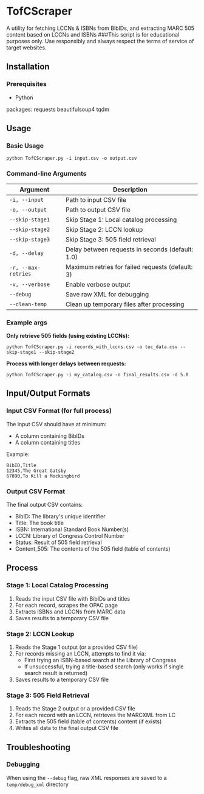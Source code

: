 # TofCScraper

A utility for fetching LCCNs & ISBNs from BibIDs, and extracting MARC 505 content based on LCCNs and ISBNs
###This script is for educational purposes only. Use responsibly and always respect the terms of service of target websites.

## Installation

### Prerequisites

- Python

packages: requests beautifulsoup4 tqdm

## Usage

### Basic Usage

```
python TofCScraper.py -i input.csv -o output.csv
```

### Command-line Arguments

| Argument | Description |
|----------|-------------|
| `-i, --input` | Path to input CSV file |
| `-o, --output` | Path to output CSV file |
| `--skip-stage1` | Skip Stage 1: Local catalog processing |
| `--skip-stage2` | Skip Stage 2: LCCN lookup |
| `--skip-stage3` | Skip Stage 3: 505 field retrieval |
| `-d, --delay` | Delay between requests in seconds (default: 1.0) |
| `-r, --max-retries` | Maximum retries for failed requests (default: 3) |
| `-v, --verbose` | Enable verbose output |
| `--debug` | Save raw XML for debugging |
| `--clean-temp` | Clean up temporary files after processing |

### Example args

**Only retrieve 505 fields (using existing LCCNs):**
```
python TofCScraper.py -i records_with_lccns.csv -o toc_data.csv --skip-stage1 --skip-stage2
```

**Process with longer delays between requests:**
```
python TofCScraper.py -i my_catalog.csv -o final_results.csv -d 5.0
```

## Input/Output Formats

### Input CSV Format (for full process)

The input CSV should have at minimum:
- A column containing BibIDs
- A column containing titles

Example:
```csv
BibID,Title
12345,The Great Gatsby
67890,To Kill a Mockingbird
```

### Output CSV Format

The final output CSV contains:
- BibID: The library's unique identifier
- Title: The book title
- ISBN: International Standard Book Number(s)
- LCCN: Library of Congress Control Number
- Status: Result of 505 field retrieval
- Content_505: The contents of the 505 field (table of contents)

## Process

### Stage 1: Local Catalog Processing
1. Reads the input CSV file with BibIDs and titles
2. For each record, scrapes the OPAC page
3. Extracts ISBNs and LCCNs from MARC data
4. Saves results to a temporary CSV file

### Stage 2: LCCN Lookup
1. Reads the Stage 1 output (or a provided CSV file)
2. For records missing an LCCN, attempts to find it via:
   - First trying an ISBN-based search at the Library of Congress
   - If unsuccessful, trying a title-based search (only works if single search result is returned)
3. Saves results to a temporary CSV file

### Stage 3: 505 Field Retrieval
1. Reads the Stage 2 output or a provided CSV file
2. For each record with an LCCN, retrieves the MARCXML from LC
3. Extracts the 505 field (table of contents) content (if exists)
4. Writes all data to the final output CSV file

## Troubleshooting

### Debugging

When using the `--debug` flag, raw XML responses are saved to a `temp/debug_xml` directory
